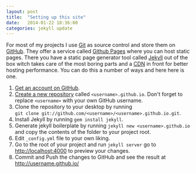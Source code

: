 ```yaml
---
layout: post
title:  "Setting up this site"
date:   2014-01-22 18:36:00
categories: jekyll update
---
```


For most of my projects I use [Git][git] as source control and store them on [GitHub][github].
They offer a service called [Github Pages][github-pages] where you can host static pages.
There you have a static page generator tool called [Jekyll][jekyll] out of the box witch takes care of the most boring parts and a [CDN][cdn] in front for better hosting performance.
You can do this a number of ways and here here is one.

1. [Get an account on GitHub][github-join].
2. [Create a new repository][github-new] called `<username>.github.io`. Don't forget to replace `<username>` with your own GitHub username.
3. Clone the repository to your desktop by running<br> `git clone git://github.com/<username>/<username>.github.io.git`.
4. Install Jekyll by running `gem install jekyll`.
5. Generate jekyll boilerplate by running `jekyll new <username>.github.io` and copy the contents of the folder to your project root.
5. Edit `_config.yml` file to your own liking.
7. Go to the root of your project and run `jekyll server` go to <http://localhost:4000> to preview your changes.
8. Commit and Push the changes to GitHub and see the result at <http://username.github.io/>




[cdn]:            http://en.wikipedia.org/wiki/Content_delivery_network
[git]:            http://git-scm.com
[github]:         https://github.com
[github-join]:    https://github.com/join
[github-new]:     https://github.com/repositories/new
[github-pages]:   http://pages.github.com/
[jekyll]:         http://jekyllrb.com
